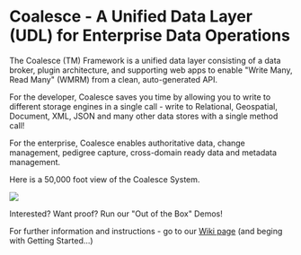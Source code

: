 # Coalesce - A Unified Data Layer (UDL) for Enterprise Data Operations

The Coalesce (TM) Framework is a unified data layer consisting of a data broker, plugin architecture, and supporting web apps to enable "Write Many, Read Many" (WMRM) from a clean, auto-generated API.

For the developer, Coalesce saves you time by allowing you to write to different storage engines in a single call - write to Relational, Geospatial, Document, XML, JSON and many other data stores with a single method call!

For the enterprise, Coalesce enables authoritative data, change management, pedigree capture, cross-domain ready data and metadata management.

Here is a 50,000 foot view of the Coalesce System.

<img src="https://user-images.githubusercontent.com/3874275/31291316-7e751624-aa9d-11e7-83d6-c24f3b5d3150.png" />

Interested?  Want proof?  Run our "Out of the Box" Demos!

For further information and instructions - go to our <a href="https://github.com/InCadence/coalesce/wiki">Wiki page</a> (and beging with Getting Started...)
